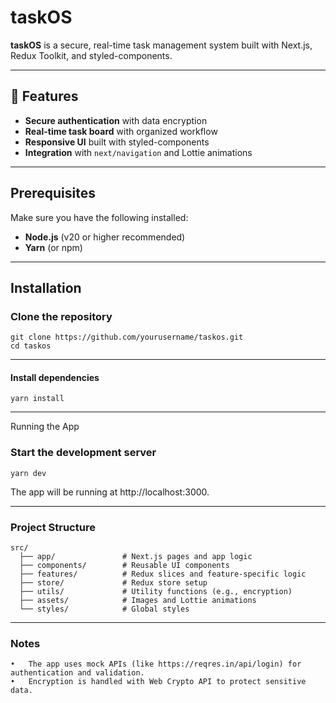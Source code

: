 # taskOS

**taskOS** is a secure, real-time task management system built with Next.js, Redux Toolkit, and styled-components.

---

## 🚀 Features

- **Secure authentication** with data encryption
- **Real-time task board** with organized workflow
- **Responsive UI** built with styled-components
- **Integration** with `next/navigation` and Lottie animations

---

## Prerequisites

Make sure you have the following installed:

- **Node.js** (v20 or higher recommended)
- **Yarn** (or npm)

---

## Installation

### Clone the repository
```
git clone https://github.com/yourusername/taskos.git
cd taskos
```

---
#### Install dependencies
```
yarn install
```

---

Running the App

### Start the development server
```
yarn dev
```

The app will be running at http://localhost:3000.

---
### Project Structure

```
src/
  ├── app/               # Next.js pages and app logic
  ├── components/        # Reusable UI components
  ├── features/          # Redux slices and feature-specific logic
  ├── store/             # Redux store setup
  ├── utils/             # Utility functions (e.g., encryption)
  ├── assets/            # Images and Lottie animations
  └── styles/            # Global styles
  ```

---
### Notes
	•	The app uses mock APIs (like https://reqres.in/api/login) for authentication and validation.
	•	Encryption is handled with Web Crypto API to protect sensitive data.
